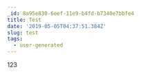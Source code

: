 ```yaml
---
_id: 8a95e830-6eef-11e9-b4fd-b7340e7bbfe4
title: Test
date: '2019-05-05T04:37:51.384Z'
slug: test
tags:
  - user-generated
---
```

123

